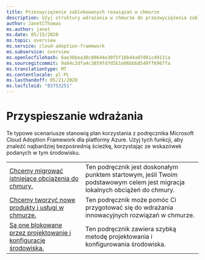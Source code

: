 ```yaml
---
title: Przezwyciężenie zablokowanych rozwiązań w chmurze
description: Użyj struktury wdrażania w chmurze do przezwyciężenia zablokowanych. Te scenariusze zapewniają plan wdrażania w chmurze.
author: JanetCThomas
ms.author: janet
ms.date: 05/15/2020
ms.topic: overview
ms.service: cloud-adoption-framework
ms.subservice: overview
ms.openlocfilehash: 6ae30bea30c80644e30f5f18b44a07d01c49131a
ms.sourcegitcommit: 9a84c2dfa4c3859fd7d5b1e06bbb8549ff6967fa
ms.translationtype: MT
ms.contentlocale: pl-PL
ms.lasthandoff: 05/21/2020
ms.locfileid: "83753251"
---
```

# <a name="accelerate-adoption"></a>Przyspieszanie wdrażania

Te typowe scenariusze stanowią plan korzystania z podręcznika Microsoft Cloud Adoption Framework dla platformy Azure. Użyj tych funkcji, aby znaleźć najbardziej bezpośrednią ścieżkę, korzystając ze wskazówek podanych w tym środowisku.

|                                                                                     |                                                                                                                                |
|-------------------------------------------------------------------------------------|--------------------------------------------------------------------------------------------------------------------------------|
| [Chcemy migrować istniejące obciążenia do chmury.](./migrate.md)                   | Ten podręcznik jest doskonałym punktem startowym, jeśli Twoim podstawowym celem jest migracja lokalnych obciążeń do chmury. |
| [Chcemy tworzyć nowe produkty i usługi w chmurze.](./innovate.md)             | Ten podręcznik może pomóc Ci przygotować się do wdrażania innowacyjnych rozwiązań w chmurze.                                       |
| [Są one blokowane przez projektowanie i konfigurację środowiska.](./design-and-configuration.md) | Ten podręcznik zawiera szybką metodę projektowania i konfigurowania środowiska.                                           |
